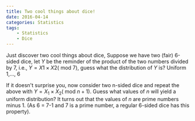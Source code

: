 ```yaml
---
title: Two cool things about dice!
date: 2016-04-14
categories: Statistics
tags: 
    - Statistics
    - Dice
---
```



Just discover two cool things about dice,
Suppose we have two (fair) 6-sided dice, let $Y$ be the reminder of the product of the two numbers divided by 7, i.e., $Y = X1 \times X2 (\text{ mod } 7)$, guess what the distribution of $Y$ is? Uniform 1,..., 6

If it doesn't surprise you, now consider two n-sided dice and repeat the above with $Y = X_1 \times X_2 (\text{ mod } n+1)$. Guess what values of $n$ will yield a uniform distribution? It turns out that the values of $n$ are prime numbers minus 1. (As 6 = 7-1 and 7 is a prime number, a regular 6-sided dice has this property).
